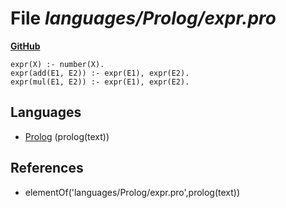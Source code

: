 # File _languages/Prolog/expr.pro_
**[GitHub](https://github.com/softlang/yas/blob/master/languages/Prolog/expr.pro)**
```
expr(X) :- number(X).
expr(add(E1, E2)) :- expr(E1), expr(E2).
expr(mul(E1, E2)) :- expr(E1), expr(E2).
```

## Languages
* [Prolog](../languages/Prolog.md) (prolog(text))

## References
* elementOf('languages/Prolog/expr.pro',prolog(text))
